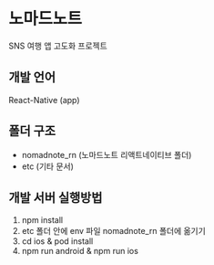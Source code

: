 # 노마드노트
SNS 여행 앱 고도화 프로젝트

## 개발 언어
React-Native (app)


## 폴더 구조
* nomadnote_rn (노마드노트 리액트네이티브 폴더)
* etc (기타 문서)
  
## 개발 서버 실행방법
1. npm install 
2. etc 폴더 안에 env 파일 nomadnote_rn 폴더에 옮기기
3. cd ios & pod install
4. npm run android & npm run ios



